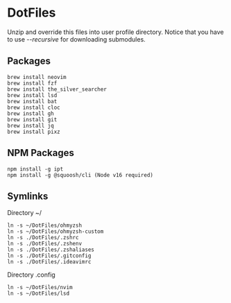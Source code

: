 # DotFiles

Unzip and override this files into user profile directory.
Notice that you have to use *--recursive* for downloading submodules.

## Packages

```
brew install neovim
brew install fzf
brew install the_silver_searcher
brew install lsd
brew install bat
brew install cloc
brew install gh
brew install git
brew install jq 
brew install pixz 
```

## NPM Packages

```
npm install -g ipt
npm install -g @squoosh/cli (Node v16 required)
```

## Symlinks

Directory ~/
```
ln -s ~/DotFiles/ohmyzsh
ln -s ~/DotFiles/ohmyzsh-custom
ln -s ./DotFiles/.zshrc
ln -s ./DotFiles/.zshenv
ln -s ./DotFiles/.zshaliases
ln -s ./DotFiles/.gitconfig
ln -s ./DotFiles/.ideavimrc
```

Directory .config
```
ln -s ~/DotFiles/nvim
ln -s ~/DotFiles/lsd
```
